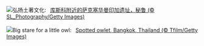 ![](https://www.bing.com/th?id=OHR.IncaRuinPeru_ZH-CN5068602301_UHD.jpg&w=1000)弘扬土著文化:&nbsp;&ensp;[库斯科附近的萨克塞华曼印加遗址，秘鲁 (© SL_Photography/Getty Images)](https://www.bing.com/th?id=OHR.IncaRuinPeru_ZH-CN5068602301_UHD.jpg)
<br><br/>
![](https://www.bing.com/th?id=OHR.SpottedOwlet_EN-US7339417169_UHD.jpg&w=1000)Big stare for a little owl:&nbsp;&ensp;[Spotted owlet, Bangkok, Thailand (© Tfilm/Getty Images)](https://www.bing.com/th?id=OHR.SpottedOwlet_EN-US7339417169_UHD.jpg)
<br><br/>
